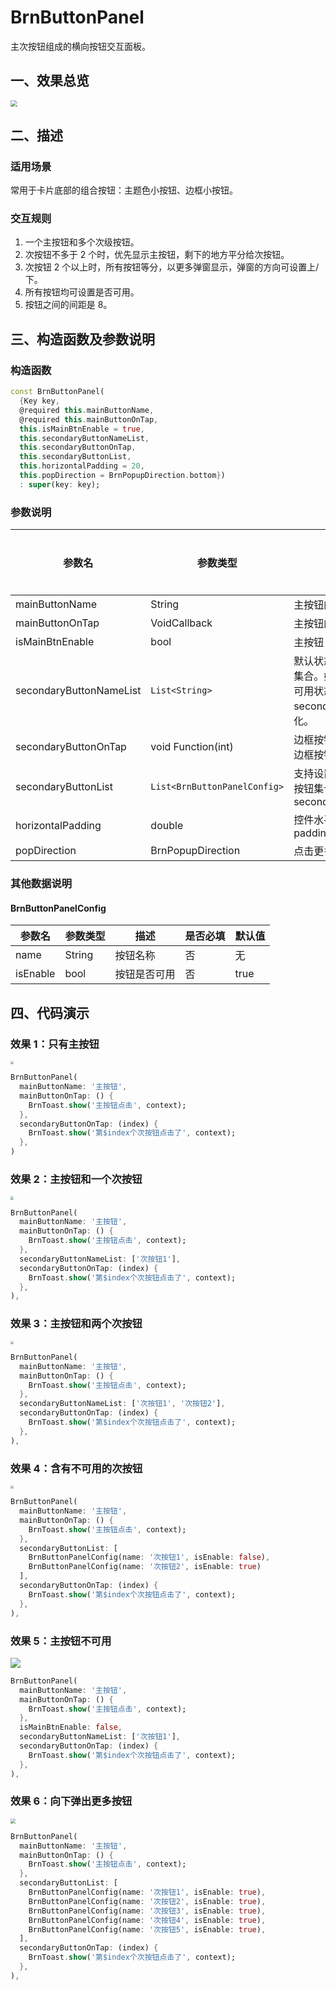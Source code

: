 # BrnButtonPanel

主次按钮组成的横向按钮交互面板。

## 一、效果总览

<img src="./img/BrnButtonPanelIntro.png" style="zoom:67%;" />

## 二、描述

### 适用场景

常用于卡片底部的组合按钮：主题色小按钮、边框小按钮。

### 交互规则

1. 一个主按钮和多个次级按钮。
2. 次按钮不多于 2 个时，优先显示主按钮，剩下的地方平分给次按钮。
3. 次按钮 2 个以上时，所有按钮等分，以更多弹窗显示，弹窗的方向可设置上/下。
4. 所有按钮均可设置是否可用。
5. 按钮之间的间距是 8。

## 三、构造函数及参数说明

### 构造函数

```dart
const BrnButtonPanel(
  {Key key,
  @required this.mainButtonName,
  @required this.mainButtonOnTap,
  this.isMainBtnEnable = true,
  this.secondaryButtonNameList,
  this.secondaryButtonOnTap,
  this.secondaryButtonList,
  this.horizontalPadding = 20,
  this.popDirection = BrnPopupDirection.bottom})
  : super(key: key);
```

### 参数说明

| **参数名**              | **参数类型**                 | **描述**                                                                                      | **是否必填** | **默认值**               |
| ----------------------- | ---------------------------- | --------------------------------------------------------------------------------------------- | ------------ | ------------------------ |
| mainButtonName          | String                       | 主按钮的显示文案                                                                              | 是           | 无                       |
| mainButtonOnTap         | VoidCallback                 | 主按钮的点击回调                                                                              | 是           | 无                       |
| isMainBtnEnable         | bool                         | 主按钮 enable 状态                                                                            | 否           | false                    |
| secondaryButtonNameList | `List<String>`               | 默认状态下，次按钮的文案集合。如果需要修改按钮的可用状态，请使用 secondaryButtonList 初始化。 | 否           | 无                       |
| secondaryButtonOnTap    | void Function(int)           | 边框按钮的点击回调，int 是边框按钮索引值                                                      | 否           | 无                       |
| secondaryButtonList     | `List<BrnButtonPanelConfig>` | 支持设置按钮可用状态的次按钮集合，优先级高于 secondaryButtonNameList                          | 否           | 无                       |
| horizontalPadding       | double                       | 控件水平方向上的左右 padding                                                                  | 否           | 20                       |
| popDirection            | BrnPopupDirection            | 点击更多按钮时弹窗的方向                                                                      | 否           | BrnPopupDirection.bottom |

### 其他数据说明

#### BrnButtonPanelConfig

| **参数名** | **参数类型** | **描述**     | **是否必填** | **默认值** |
| ---------- | ------------ | ------------ | ------------ | ---------- |
| name       | String       | 按钮名称     | 否           | 无         |
| isEnable   | bool         | 按钮是否可用 | 否           | true       |

## 四、代码演示

### 效果 1：只有主按钮

<img src="./img/BrnButtonPanelDemo1.png" style="zoom: 33%;" />

```dart
BrnButtonPanel(
  mainButtonName: '主按钮',
  mainButtonOnTap: () {
    BrnToast.show('主按钮点击', context);
  },
  secondaryButtonOnTap: (index) {
    BrnToast.show('第$index个次按钮点击了', context);
  },
)
```

### 效果 2：主按钮和一个次按钮

<img src="./img/BrnButtonPanelDemo2.png" style="zoom: 33%;" />

```dart
BrnButtonPanel(
  mainButtonName: '主按钮',
  mainButtonOnTap: () {
    BrnToast.show('主按钮点击', context);
  },
  secondaryButtonNameList: ['次按钮1'],
  secondaryButtonOnTap: (index) {
    BrnToast.show('第$index个次按钮点击了', context);
  },
),
```

### 效果 3：主按钮和两个次按钮

<img src="./img/BrnButtonPanelDemo3.png" style="zoom:33%;" />

```dart
BrnButtonPanel(
  mainButtonName: '主按钮',
  mainButtonOnTap: () {
    BrnToast.show('主按钮点击', context);
  },
  secondaryButtonNameList: ['次按钮1', '次按钮2'],
  secondaryButtonOnTap: (index) {
    BrnToast.show('第$index个次按钮点击了', context);
  },
),
```

### 效果 4：含有不可用的次按钮

<img src="./img/BrnButtonPanelDemo4.png" style="zoom:33%;" />

```dart
BrnButtonPanel(
  mainButtonName: '主按钮',
  mainButtonOnTap: () {
    BrnToast.show('主按钮点击', context);
  },
  secondaryButtonList: [
    BrnButtonPanelConfig(name: '次按钮1', isEnable: false),
    BrnButtonPanelConfig(name: '次按钮2', isEnable: true)
  ],
  secondaryButtonOnTap: (index) {
    BrnToast.show('第$index个次按钮点击了', context);
  },
),
```

### 效果 5：主按钮不可用

<img src="./img/BrnButtonPanelDemo5.png"  />

```dart
BrnButtonPanel(
  mainButtonName: '主按钮',
  mainButtonOnTap: () {
    BrnToast.show('主按钮点击', context);
  },
  isMainBtnEnable: false,
  secondaryButtonNameList: ['次按钮1'],
  secondaryButtonOnTap: (index) {
    BrnToast.show('第$index个次按钮点击了', context);
  },
),
```

### 效果 6：向下弹出更多按钮

<img src="./img/BrnButtonPanelDemo6.png" style="zoom:50%;" />

```dart
BrnButtonPanel(
  mainButtonName: '主按钮',
  mainButtonOnTap: () {
    BrnToast.show('主按钮点击', context);
  },
  secondaryButtonList: [
    BrnButtonPanelConfig(name: '次按钮1', isEnable: true),
    BrnButtonPanelConfig(name: '次按钮2', isEnable: true),
    BrnButtonPanelConfig(name: '次按钮3', isEnable: true),
    BrnButtonPanelConfig(name: '次按钮4', isEnable: true),
    BrnButtonPanelConfig(name: '次按钮5', isEnable: true),
  ],
  secondaryButtonOnTap: (index) {
    BrnToast.show('第$index个次按钮点击了', context);
  },
),
```
